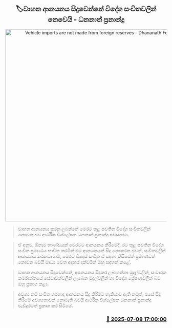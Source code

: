 <p align='center'><b><h2 align='center' title='Vehicle imports are not made from foreign reserves - Dhananath Fernando'>🏷වාහන ආනයනය සිදුවෙන්නේ විදේශ සංචිතවලින් නෙවෙයි - ධනනාත් ප්‍රනාන්දු</h2></b></p>
<p align='center'><img src='https://helakuru.sgp1.cdn.digitaloceanspaces.com/esana/images/lib/dananath-fdo-budget.jpg' width='600' alt='Vehicle imports are not made from foreign reserves - Dhananath Fernando'></p>

> වාහන ආනයනය කරනු ලබන්නේ මෙරට තුළ පවතින විදේශ සංචිතවලින් නොවන බව ආර්ථික විශ්ලේෂක ධනනාත් ප්‍රනාන්දු පවසනවා.

> ඒ අනුව, ඕනෑම භාණ්ඩයක් මෙරටට ආනයනය කිරීමේදී, රට තුළ පවතින විදේශ සංචිත ප්‍රමාණය භාවිත කරමින් එම ආනයනයන් සිදු නොකරන බවත්, සංචිතවලින් ආනයනය කරනවා නම්, මෙරට විදෙස් සංචිත ඒ සඳහා කිසිසේත් ප්‍රමාණවත් නොවන බවයි මාධ්‍ය වෙත අදහස් දක්වමින් ඔහු සඳහන් කළේ.

> වාහන ආනයනය සිදුවෙන්නේ, අපනයනය සිදුකර ලබාගන්නා මුදල්වලින්, සංචාරක කර්මාන්තයේ සේවාවන්වලින් ලැබෙන මුදල්වලින් හා විදේශ ප්‍රේෂණවලින් බව ඔහු ප්‍රකාශ කළා.

> අවශ්‍ය නම් සංචිත හරහාද ආනයනය සිදු කිරීමට හැකියාව ඇති නමුත්, එසේ සිදු කිරීමේ අවශ්‍යතාවක් නොමැති බවයි ආර්ථික විශ්ලේෂක ධනනාත් ප්‍රනාන්දු වැඩිදුරටත් ප්‍රකාශ කර සිටියේ.



<h3 align='right'><a href='https://www.helakuru.lk/esana/p/111675/'>📅 2025-07-08 17:00:00</a></h3>
